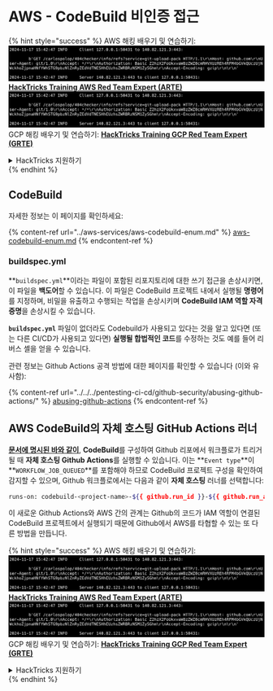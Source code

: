 # AWS - CodeBuild 비인증 접근

{% hint style="success" %}
AWS 해킹 배우기 및 연습하기:<img src="../../../.gitbook/assets/image (1).png" alt="" data-size="line">[**HackTricks Training AWS Red Team Expert (ARTE)**](https://training.hacktricks.xyz/courses/arte)<img src="../../../.gitbook/assets/image (1).png" alt="" data-size="line">\
GCP 해킹 배우기 및 연습하기: <img src="../../../.gitbook/assets/image (2).png" alt="" data-size="line">[**HackTricks Training GCP Red Team Expert (GRTE)**<img src="../../../.gitbook/assets/image (2).png" alt="" data-size="line">](https://training.hacktricks.xyz/courses/grte)

<details>

<summary>HackTricks 지원하기</summary>

* [**구독 계획**](https://github.com/sponsors/carlospolop) 확인하기!
* **💬 [**Discord 그룹**](https://discord.gg/hRep4RUj7f) 또는 [**텔레그램 그룹**](https://t.me/peass)에 참여하거나 **Twitter** 🐦 [**@hacktricks\_live**](https://twitter.com/hacktricks\_live)**를 팔로우하세요.**
* **[**HackTricks**](https://github.com/carlospolop/hacktricks) 및 [**HackTricks Cloud**](https://github.com/carlospolop/hacktricks-cloud) 깃허브 리포지토리에 PR을 제출하여 해킹 트릭을 공유하세요.**

</details>
{% endhint %}

## CodeBuild

자세한 정보는 이 페이지를 확인하세요:

{% content-ref url="../aws-services/aws-codebuild-enum.md" %}
[aws-codebuild-enum.md](../aws-services/aws-codebuild-enum.md)
{% endcontent-ref %}

### buildspec.yml

**`buildspec.yml`**이라는 파일이 포함된 리포지토리에 대한 쓰기 접근을 손상시키면, 이 파일을 **백도어**할 수 있습니다. 이 파일은 CodeBuild 프로젝트 내에서 실행될 **명령어**를 지정하며, 비밀을 유출하고 수행되는 작업을 손상시키며 **CodeBuild IAM 역할 자격 증명**을 손상시킬 수 있습니다.

**`buildspec.yml`** 파일이 없더라도 Codebuild가 사용되고 있다는 것을 알고 있다면 (또는 다른 CI/CD가 사용되고 있다면) **실행될 합법적인 코드**를 수정하는 것도 예를 들어 리버스 셸을 얻을 수 있습니다.

관련 정보는 Github Actions 공격 방법에 대한 페이지를 확인할 수 있습니다 (이와 유사함):

{% content-ref url="../../../pentesting-ci-cd/github-security/abusing-github-actions/" %}
[abusing-github-actions](../../../pentesting-ci-cd/github-security/abusing-github-actions/)
{% endcontent-ref %}

## AWS CodeBuild의 자체 호스팅 GitHub Actions 러너 <a href="#action-runner" id="action-runner"></a>

[**문서에 명시된 바와 같이**](https://docs.aws.amazon.com/codebuild/latest/userguide/action-runner.html), **CodeBuild**를 구성하여 Github 리포에서 워크플로가 트리거될 때 **자체 호스팅 Github Actions**를 실행할 수 있습니다. 이는 **`Event type`**이 **`WORKFLOW_JOB_QUEUED`**를 포함해야 하므로 CodeBuild 프로젝트 구성을 확인하여 감지할 수 있으며, Github 워크플로에서는 다음과 같이 **자체 호스팅** 러너를 선택합니다:
```bash
runs-on: codebuild-<project-name>-${{ github.run_id }}-${{ github.run_attempt }}
```
이 새로운 Github Actions와 AWS 간의 관계는 Github의 코드가 IAM 역할이 연결된 CodeBuild 프로젝트에서 실행되기 때문에 Github에서 AWS를 타협할 수 있는 또 다른 방법을 만듭니다.

{% hint style="success" %}
AWS 해킹 배우기 및 연습하기:<img src="../../../.gitbook/assets/image (1).png" alt="" data-size="line">[**HackTricks Training AWS Red Team Expert (ARTE)**](https://training.hacktricks.xyz/courses/arte)<img src="../../../.gitbook/assets/image (1).png" alt="" data-size="line">\
GCP 해킹 배우기 및 연습하기: <img src="../../../.gitbook/assets/image (2).png" alt="" data-size="line">[**HackTricks Training GCP Red Team Expert (GRTE)**<img src="../../../.gitbook/assets/image (2).png" alt="" data-size="line">](https://training.hacktricks.xyz/courses/grte)

<details>

<summary>HackTricks 지원하기</summary>

* [**구독 계획**](https://github.com/sponsors/carlospolop) 확인하기!
* **💬 [**Discord 그룹**](https://discord.gg/hRep4RUj7f) 또는 [**텔레그램 그룹**](https://t.me/peass)에 참여하거나 **Twitter** 🐦 [**@hacktricks\_live**](https://twitter.com/hacktricks\_live)**를 팔로우하세요.**
* **[**HackTricks**](https://github.com/carlospolop/hacktricks) 및 [**HackTricks Cloud**](https://github.com/carlospolop/hacktricks-cloud) github 리포지토리에 PR을 제출하여 해킹 트릭을 공유하세요.**

</details>
{% endhint %}
